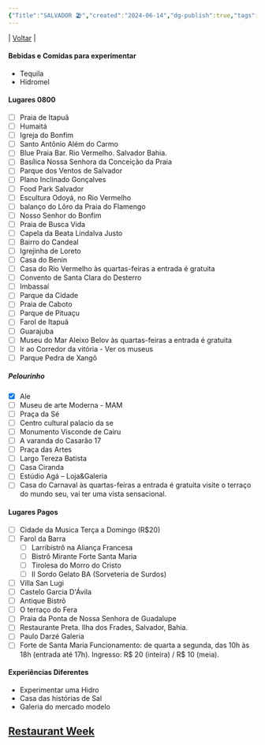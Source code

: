 ```yaml
---
{"Title":"SALVADOR 🏖️","created":"2024-06-14","dg-publish":true,"tags":["pessoal/list","pessoal/viagem"],"permalink":"/1-minha-vida/salvador/","dgPassFrontmatter":true}
---
```


| [Voltar](index) |
#### Bebidas e Comidas para experimentar
- Tequila
- Hidromel
#### Lugares 0800
- [ ]  Praia de Itapuã
- [ ]  Humaitá
- [ ]  Igreja do Bonfim
- [ ]  Santo Antônio Além do Carmo
- [ ]  Blue Praia Bar. Rio Vermelho. Salvador Bahia.
- [ ]  Basílica Nossa Senhora da Conceição da Praia
- [ ]  Parque dos Ventos de Salvador
- [ ]  Plano Inclinado Gonçalves
- [ ]  Food Park Salvador
- [ ]  Escultura Odoyá, no Rio Vermelho
- [ ]  balanço do Lôro da Praia do Flamengo
- [ ]  Nosso Senhor do Bonfim
- [ ]  Praia de Busca Vida
- [ ]  Capela da Beata Lindalva Justo
- [ ]  Bairro do Candeal
- [ ]  Igrejinha de Loreto
- [ ]  Casa do Benin
- [ ]  Casa do Rio Vermelho
	às quartas-feiras a entrada é gratuita
- [ ]  Convento de Santa Clara do Desterro
- [ ]  Imbassaí
- [ ]  Parque da Cidade
- [ ]  Praia de Caboto
- [ ]  Parque de Pituaçu
- [ ]  Farol de Itapuã
- [ ]  Guarajuba
- [ ] Museu do Mar Aleixo Belov
	às quartas-feiras a entrada é gratuita
- [ ]  Ir ao Corredor da vitória - Ver os museus
- [ ]  Parque Pedra de Xangô
##### Pelourinho
- [x]  Ale
- [ ]  Museu de arte Moderna - MAM
- [ ]  Praça da Sé
- [ ]  Centro cultural palacio da se
- [ ]  Monumento Visconde de Cairu
- [ ]  A varanda do Casarão 17
- [ ]  Praça das Artes
- [ ]  Largo Tereza Batista
- [ ]  Casa Ciranda
- [ ]  Estúdio Agá – Loja&Galeria
- [ ]  Casa do Carnaval
	às quartas-feiras a entrada é gratuita
	visite o terraço do mundo seu, vai ter uma vista sensacional.
#### Lugares Pagos
- [ ]  Cidade da Musica
    Terça a Domingo (R$20)
- [ ]  Farol da Barra
    - [ ]  Larribistrô na Aliança Francesa
    - [ ]  Bistrô Mirante Forte Santa Maria
    - [ ]  Tirolesa do Morro do Cristo
    - [ ]  Il Sordo Gelato BA (Sorveteria de Surdos)
- [ ]  Villa San Lugi
- [ ]  Castelo Garcia D'Ávila
- [ ]  Antique Bistrô
- [ ]  O terraço do Fera
- [ ]  Praia da Ponta de Nossa Senhora de Guadalupe
- [ ]  Restaurante Preta. Ilha dos Frades, Salvador, Bahia.
- [ ]  Paulo Darzé Galeria
- [ ]  Forte de Santa Maria
    Funcionamento: de quarta a segunda, das 10h às 18h (entrada até 17h).
    Ingresso: R$ 20 (inteira) / R$ 10 (meia).
#### Experiências Diferentes
- Experimentar uma Hidro
- Casa das histórias de Sal
- Galeria do mercado modelo
## [Restaurant Week](https://maitredigital.com.br/salvadorrestaurantweek)
